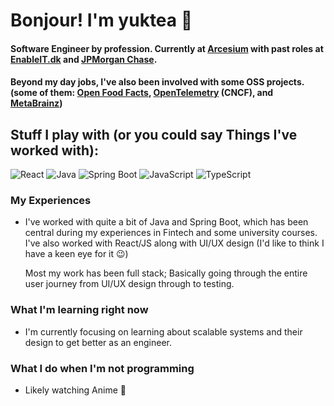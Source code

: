 # Bonjour! I'm yuktea 👋

#### Software Engineer by profession. Currently at **[Arcesium](https://github.com/arcesium)** with past roles at **[EnableIT.dk](https://github.com/obmondo)** and **[JPMorgan Chase](https://github.com/jpmorganchase)**. 
#### Beyond my day jobs, I've also been involved with some OSS projects. (some of them: **[Open Food Facts](https://github.com/openfoodfacts)**, **[OpenTelemetry](https://github.com/open-telemetry)** (CNCF), and **[MetaBrainz](https://github.com/metabrainz)**)

## Stuff I play with (or you could say Things I've worked with):
![React](https://img.shields.io/badge/React-61DAFB?style=for-the-badge&logo=react&logoColor=black)
![Java](https://img.shields.io/badge/Java-ED8B00?style=for-the-badge&logo=java&logoColor=white)
![Spring Boot](https://img.shields.io/badge/Spring%20Boot-6DB33F?style=for-the-badge&logo=springboot&logoColor=white)
![JavaScript](https://img.shields.io/badge/JavaScript-F7DF1E?style=for-the-badge&logo=javascript&logoColor=black)
![TypeScript](https://img.shields.io/badge/TypeScript-3178C6?style=for-the-badge&logo=typescript&logoColor=white)

### My Experiences
- <p> I've worked with quite a bit of Java and Spring Boot, which has been central during my experiences in Fintech and some university courses. I've also worked with React/JS along with UI/UX design (I'd like to think I have a keen eye for it 😉) </p> Most my work has been full stack; Basically going through the entire user journey from UI/UX design through to testing. 

### What I'm learning right now
- I'm currently focusing on learning about scalable systems and their design to get better as an engineer.

### What I do when I'm not programming
- Likely watching Anime 🏯





 
  




